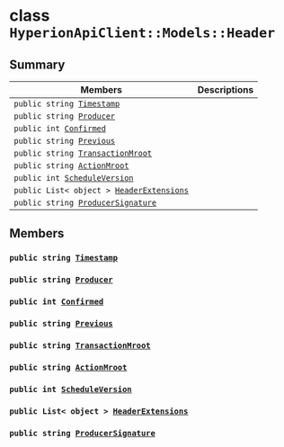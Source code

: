 # class `HyperionApiClient::Models::Header` 

## Summary

 Members                        | Descriptions                                
--------------------------------|---------------------------------------------
`public string `[`Timestamp`](#class_hyperion_api_client_1_1_models_1_1_header_1a2f6cff44f7d31294dab060179c01445d) | 
`public string `[`Producer`](#class_hyperion_api_client_1_1_models_1_1_header_1abca91eafeeda7c056f4c0530096eed4a) | 
`public int `[`Confirmed`](#class_hyperion_api_client_1_1_models_1_1_header_1a98c2cecddae884d71d5320b506f9d3cf) | 
`public string `[`Previous`](#class_hyperion_api_client_1_1_models_1_1_header_1a7166073e051e8940417f2994ee8d6b4a) | 
`public string `[`TransactionMroot`](#class_hyperion_api_client_1_1_models_1_1_header_1a14729ee2fc36372ec073236b313e1c47) | 
`public string `[`ActionMroot`](#class_hyperion_api_client_1_1_models_1_1_header_1a62e7a2c0d42c0068fa5ab8177db9e57e) | 
`public int `[`ScheduleVersion`](#class_hyperion_api_client_1_1_models_1_1_header_1aea4d96251d152bc93fb9dc422c736e17) | 
`public List< object > `[`HeaderExtensions`](#class_hyperion_api_client_1_1_models_1_1_header_1afbd3a2fc6cf3b612f00e222aff52ba13) | 
`public string `[`ProducerSignature`](#class_hyperion_api_client_1_1_models_1_1_header_1a4009e2b2337e7c9c211bb8c110e741fe) | 

## Members

### `public string `[`Timestamp`](#class_hyperion_api_client_1_1_models_1_1_header_1a2f6cff44f7d31294dab060179c01445d) 

### `public string `[`Producer`](#class_hyperion_api_client_1_1_models_1_1_header_1abca91eafeeda7c056f4c0530096eed4a) 

### `public int `[`Confirmed`](#class_hyperion_api_client_1_1_models_1_1_header_1a98c2cecddae884d71d5320b506f9d3cf) 

### `public string `[`Previous`](#class_hyperion_api_client_1_1_models_1_1_header_1a7166073e051e8940417f2994ee8d6b4a) 

### `public string `[`TransactionMroot`](#class_hyperion_api_client_1_1_models_1_1_header_1a14729ee2fc36372ec073236b313e1c47) 

### `public string `[`ActionMroot`](#class_hyperion_api_client_1_1_models_1_1_header_1a62e7a2c0d42c0068fa5ab8177db9e57e) 

### `public int `[`ScheduleVersion`](#class_hyperion_api_client_1_1_models_1_1_header_1aea4d96251d152bc93fb9dc422c736e17) 

### `public List< object > `[`HeaderExtensions`](#class_hyperion_api_client_1_1_models_1_1_header_1afbd3a2fc6cf3b612f00e222aff52ba13) 

### `public string `[`ProducerSignature`](#class_hyperion_api_client_1_1_models_1_1_header_1a4009e2b2337e7c9c211bb8c110e741fe) 

